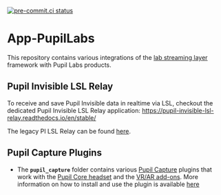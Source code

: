 [![pre-commit.ci status](https://results.pre-commit.ci/badge/github/labstreaminglayer/App-PupilLabs/master.svg)](https://results.pre-commit.ci/latest/github/labstreaminglayer/App-PupilLabs/master)

# App-PupilLabs

This repository contains various integrations of the [lab streaming layer](https://github.com/sccn/labstreaminglayer) framework with Pupil Labs products.

## Pupil Invisible LSL Relay

To receive and save Pupil Invisible data in realtime via LSL, checkout the dedicated
Pupil Invisible LSL Relay application: https://pupil-invisible-lsl-relay.readthedocs.io/en/stable/

The legacy PI LSL Relay can be found [here](https://github.com/labstreaminglayer/App-PupilLabs/tree/legacy-pi-lsl-relay/pupil_invisible_lsl_relay).

## Pupil Capture Plugins

- The **`pupil_capture`** folder contains various [Pupil Capture][pupil-capture-app]
  plugins that work with the [Pupil Core headset][pupil-core-headset] and the [VR/AR add-ons][vr-ar-addons].
  More information on how to install and use the plugin is available [here][pupil-core-lsl-readme]


[pupil-capture-app]: https://github.com/pupil-labs/pupil/releases/latest
[pupil-core-headset]: https://pupil-labs.com/products/core
[pupil-core-lsl-readme]: https://github.com/labstreaminglayer/App-PupilLabs/blob/master/pupil_capture/README.md
[vr-ar-addons]: https://pupil-labs.com/products/vr-ar/
